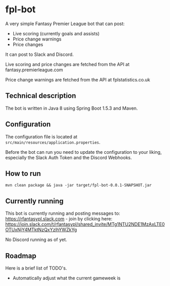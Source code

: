# fpl-bot

A very simple Fantasy Premier League bot that can post:
* Live scoring (currently goals and assists)
* Price change warnings
* Price changes

It can post to Slack and Discord.

Live scoring and price changes are fetched from the API at fantasy.premierleague.com

Price change warnings are fetched from the API at fplstatistics.co.uk

## Technical description

The bot is written in Java 8 using Spring Boot 1.5.3 and Maven.

## Configuration

The configuration file is located at `src/main/resources/application.properties`.

Before the bot can run you need to update the configuration to your liking, especially the Slack Auth Token and the Discord Webhooks.

## How to run

`mvn clean package && java -jar target/fpl-bot-0.0.1-SNAPSHOT.jar`

## Currently running
This bot is currently running and posting messages to: https://rfantasypl.slack.com - join by clicking here: https://join.slack.com/t/rfantasypl/shared_invite/MTg1NTU2NDE1MzAxLTE0OTUxNjY4MTktNzQxYzlhYWZkYg

No Discord running as of yet.

## Roadmap
Here is a brief list of TODO's.

* Automatically adjust what the current gameweek is